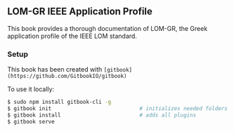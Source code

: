 ## LOM-GR IEEE Application Profile

This book provides a thorough documentation of LOM-GR, the Greek application profile of the IEEE LOM standard.


### Setup

This book has been created with `[gitbook](https://github.com/GitbookIO/gitbook)`

To use it locally:

```sh
$ sudo npm install gitbook-cli -g
$ gitbook init                            # initializes needed folders and node modules
$ gitbook install                         # adds all plugins
$ gitbook serve
```
